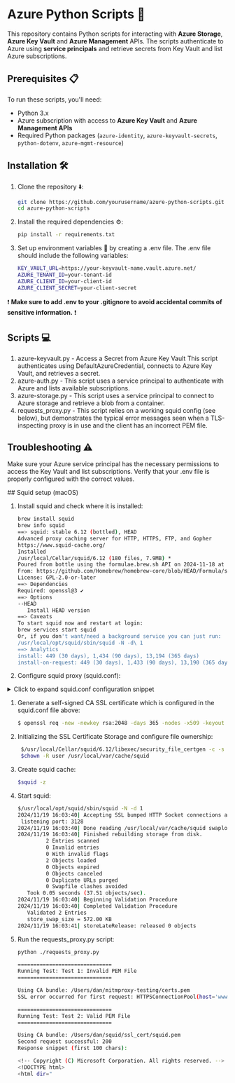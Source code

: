 # Azure Python Scripts 🚀

This repository contains Python scripts for interacting with **Azure Storage**, **Azure Key Vault** and **Azure Management** APIs. The scripts authenticate to Azure using **service principals** and retrieve secrets from Key Vault and list Azure subscriptions.

## Prerequisites 📋

To run these scripts, you'll need:
- Python 3.x
- Azure subscription with access to **Azure Key Vault** and **Azure Management APIs**
- Required Python packages (`azure-identity`, `azure-keyvault-secrets`, `python-dotenv`, `azure-mgmt-resource`)

## Installation 🛠️

1. Clone the repository ⬇️:
   ```bash
   git clone https://github.com/yourusername/azure-python-scripts.git
   cd azure-python-scripts
2. Install the required dependencies ⚙️:
   ```bash
   pip install -r requirements.txt
3. Set up environment variables 🌿 by creating a .env file. The .env file should include the following variables:
   ```bash
   KEY_VAULT_URL=https://your-keyvault-name.vault.azure.net/
   AZURE_TENANT_ID=your-tenant-id
   AZURE_CLIENT_ID=your-client-id
   AZURE_CLIENT_SECRET=your-client-secret

❗ **Make sure to add .env to your .gitignore to avoid accidental commits of sensitive information.** ❗

## Scripts 💻

1. azure-keyvault.py - Access a Secret from Azure Key Vault
This script authenticates using DefaultAzureCredential, connects to Azure Key Vault, and retrieves a secret.
2. azure-auth.py - This script uses a service principal to authenticate with Azure and lists available subscriptions.
3. azure-storage.py - This script uses a service principal to connect to Azure storage and retrieve a blob from a container.
4. requests_proxy.py - This script relies on a working squid config (see below), but demonstrates the typical error messages seen when a TLS-inspecting proxy is in use and the client has an incorrect PEM file.

## Troubleshooting ⚠️

Make sure your Azure service principal has the necessary permissions to access the Key Vault and list subscriptions.
Verify that your .env file is properly configured with the correct values.

## Squid setup (macOS)

1. Install squid and check where it is installed:

   ```bash
   brew install squid
   brew info squid
   ==> squid: stable 6.12 (bottled), HEAD
   Advanced proxy caching server for HTTP, HTTPS, FTP, and Gopher
   https://www.squid-cache.org/
   Installed
   /usr/local/Cellar/squid/6.12 (180 files, 7.9MB) *
   Poured from bottle using the formulae.brew.sh API on 2024-11-18 at 20:49:16
   From: https://github.com/Homebrew/homebrew-core/blob/HEAD/Formula/s/squid.rb
   License: GPL-2.0-or-later
   ==> Dependencies
   Required: openssl@3 ✔
   ==> Options
   --HEAD
      Install HEAD version
   ==> Caveats
   To start squid now and restart at login:
   brew services start squid
   Or, if you don't want/need a background service you can just run:
   /usr/local/opt/squid/sbin/squid -N -d\ 1
   ==> Analytics
   install: 449 (30 days), 1,434 (90 days), 13,194 (365 days)
   install-on-request: 449 (30 days), 1,433 (90 days), 13,190 (365 days)

2. Configure squid proxy (squid.conf):

<details>
<summary>Click to expand squid.conf configuration snippet</summary>

   ```plaintext
   # Example rule allowing access from your local networks.
   # Adapt to list your (internal) IP networks from where browsing
   # should be allowed
   acl localnet src 0.0.0.1-0.255.255.255	# RFC 1122 "this" network (LAN)
   acl localnet src 10.0.0.0/8		# RFC 1918 local private network (LAN)
   acl localnet src 100.64.0.0/10		# RFC 6598 shared address space (CGN)
   acl localnet src 169.254.0.0/16 	# RFC 3927 link-local (directly plugged) machines
   acl localnet src 172.16.0.0/12		# RFC 1918 local private network (LAN)
   acl localnet src 192.168.0.0/16		# RFC 1918 local private network (LAN)
   acl localnet src fc00::/7       	# RFC 4193 local private network range
   acl localnet src fe80::/10      	# RFC 4291 link-local (directly plugged) machines

   acl SSL_ports port 443
   acl Safe_ports port 80		# http
   acl Safe_ports port 21		# ftp
   acl Safe_ports port 443		# https
   acl Safe_ports port 70		# gopher
   acl Safe_ports port 210		# wais
   acl Safe_ports port 1025-65535	# unregistered ports
   acl Safe_ports port 280		# http-mgmt
   acl Safe_ports port 488		# gss-http
   acl Safe_ports port 591		# filemaker
   acl Safe_ports port 777		# multiling http

   #
   # Recommended minimum Access Permission configuration:
   #
   # Deny requests to certain unsafe ports
   http_access deny !Safe_ports

   # Deny CONNECT to other than secure SSL ports
   http_access deny CONNECT !SSL_ports

   # Only allow cachemgr access from localhost
   http_access allow localhost manager
   http_access deny manager

   # limit only specific sites to have SSL inspection (with own CA)
   # The traffic of other sites will not be intercepted. 
   # see `ssl_bump` later
   acl bump_targets ssl::server_name .reddit.com

   # This default configuration only allows localhost requests because a more
   # permissive Squid installation could introduce new attack vectors into the
   # network by proxying external TCP connections to unprotected services.
   http_access allow localhost

   # The two deny rules below are unnecessary in this default configuration
   # because they are followed by a "deny all" rule. However, they may become
   # critically important when you start allowing external requests below them.

   # Protect web applications running on the same server as Squid. They often
   # assume that only local users can access them at "localhost" ports.
   http_access deny to_localhost

   # Protect cloud servers that provide local users with sensitive info about
   # their server via certain well-known link-local (a.k.a. APIPA) addresses.
   http_access deny to_linklocal

   #
   # INSERT YOUR OWN RULE(S) HERE TO ALLOW ACCESS FROM YOUR CLIENTS
   #

   # For example, to allow access from your local networks, you may uncomment the
   # following rule (and/or add rules that match your definition of "local"):
   # http_access allow localnet

   # And finally deny all other access to this proxy
   http_access deny all

   # Squid normally listens to port 3128
   #http_port 3128

   # setup ssl-bump with an own CA
   http_port 3128 ssl-bump generate-host-certificates=on tls-cert=<path to PEM>
   sslcrtd_program /usr/local/Cellar/squid/6.12/libexec/security_file_certgen -s /usr/local/var/lib/squid/ssl_db  -M 4MB
   #ssl_bump bump bump_targets
   tls_outgoing_options cafile=<path to PEM>

   # Bump the connection. Establish a secure connection with the server first, then establish a secure connection with the client, using a mimicked server certificate.
   ssl_bump server-first all
   # Ensure server certificate errors terminate the transaction
   sslproxy_cert_error deny all

   # Uncomment and adjust the following to add a disk cache directory.
   cache_dir ufs /usr/local/var/cache/squid 100 16 256

   # Leave coredumps in the first cache dir
   coredump_dir /usr/local/var/cache/squid

   #
   # Add any of your own refresh_pattern entries above these.
   #
   refresh_pattern ^ftp:		1440	20%	10080
   refresh_pattern -i (/cgi-bin/|\?) 0	0%	0
   refresh_pattern .		0	20%	4320
   ```

</details>

1. Generate a self-signed CA SSL certificate which is configured in the squid.conf file above:

   ```bash
   $ openssl req -new -newkey rsa:2048 -days 365 -nodes -x509 -keyout /path/to/the/squid.pem -out /path/to/the/squid.pem

2. Initializing the SSL Certificate Storage and configure file ownership:

   ```bash
    $/usr/local/Cellar/squid/6.12/libexec/security_file_certgen -c -s /usr/local/var/lib/squid/ssl_db -M 4MB
    $chown -R user /usr/local/var/cache/squid

3. Create squid cache:
   
   ```bash
   $squid -z

4. Start squid:

   ```bash
   $/usr/local/opt/squid/sbin/squid -N -d 1
   2024/11/19 16:03:40| Accepting SSL bumped HTTP Socket connections at conn13 local=[::]:3128 remote=[::] FD 31 flags=9
    listening port: 3128
   2024/11/19 16:03:40| Done reading /usr/local/var/cache/squid swaplog (2 entries)
   2024/11/19 16:03:40| Finished rebuilding storage from disk.
            2 Entries scanned
            0 Invalid entries
            0 With invalid flags
            2 Objects loaded
            0 Objects expired
            0 Objects canceled
            0 Duplicate URLs purged
            0 Swapfile clashes avoided
      Took 0.05 seconds (37.51 objects/sec).
   2024/11/19 16:03:40| Beginning Validation Procedure
   2024/11/19 16:03:40| Completed Validation Procedure
      Validated 2 Entries
      store_swap_size = 572.00 KB
   2024/11/19 16:03:41| storeLateRelease: released 0 objects

5. Run the requests_proxy.py script:

   ```bash
   python ./requests_proxy.py

   ==============================
   Running Test: Test 1: Invalid PEM File
   ==============================

   Using CA bundle: /Users/dan/mitmproxy-testing/certs.pem
   SSL error occurred for first request: HTTPSConnectionPool(host='www.yahoo.com', port=443): Max retries exceeded with url: / (Caused by SSLError(SSLCertVerificationError(1, '[SSL: CERTIFICATE_VERIFY_FAILED] certificate verify failed: self-signed certificate in certificate chain (_ssl.c:1020)')))

   ==============================
   Running Test: Test 2: Valid PEM File
   ==============================

   Using CA bundle: /Users/dan/squid/ssl_cert/squid.pem
   Second request successful: 200
   Response snippet (first 100 chars): 

   <!-- Copyright (C) Microsoft Corporation. All rights reserved. -->
   <!DOCTYPE html>
   <html dir="


